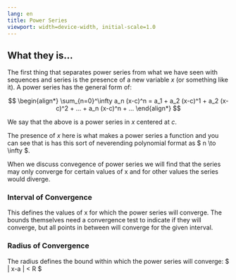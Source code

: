 ```yaml
---
lang: en
title: Power Series
viewport: width=device-width, initial-scale=1.0
---
```

## What they is...
The first thing that separates power series from what we have seen with 
sequences and series is the presence of a new variable $x$ (or something
like it). A power series has the general form of:

$$
\begin{align*}
\sum_{n=0}^\infty a_n (x-c)^n = a_1 + a_2 (x-c)^1 + a_2 (x-c)^2 + ... + a_n (x-c)^n + ...
\end{align*}
$$

We say that the above is a power series in $x$ centered at $c$. 

The presence of $x$ here is what makes a power series a function and you can
see that is has this sort of neverending polynomial format as $ n \to \infty $.

When we discuss convegence of power series we will find that the series may
only converge for certain values of x and for other values the series would
diverge. 

### Interval of Convergence
This defines the values of x for which the power series will converge. The 
bounds themselves need a convergence test to indicate if they will converge, 
but all points in between will converge for the given interval.

### Radius of Convergence
The radius defines the bound within which the power series will converge: 
$ | x-a | < R $